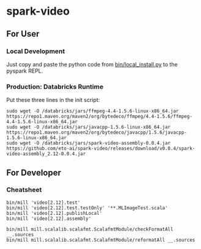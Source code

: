 # spark-video
## For User
### Local Development
Just copy and paste the python code from [bin/local_install.py](bin/local_install.py) to the pyspark REPL.

### Production: Databricks Runtime
Put these three lines in the init script:
```
sudo wget -O /databricks/jars/ffmpeg-4.4-1.5.6-linux-x86_64.jar https://repo1.maven.org/maven2/org/bytedeco/ffmpeg/4.4-1.5.6/ffmpeg-4.4-1.5.6-linux-x86_64.jar
sudo wget -O /databricks/jars/javacpp-1.5.6-linux-x86_64.jar https://repo1.maven.org/maven2/org/bytedeco/javacpp/1.5.6/javacpp-1.5.6-linux-x86_64.jar
sudo wget -O /databricks/jars/spark-video-assembly-0.0.4.jar https://github.com/eto-ai/spark-video/releases/download/v0.0.4/spark-video-assembly_2.12-0.0.4.jar
```

## For Developer
### Cheatsheet
```
bin/mill 'video[2.12].test'
bin/mill 'video[2.12].test.testOnly' '**.MLImageTest.scala'
bin/mill 'video[2.12].publishLocal'
bin/mill 'video[2.12].assembly'

bin/mill mill.scalalib.scalafmt.ScalafmtModule/checkFormatAll __.sources
bin/mill mill.scalalib.scalafmt.ScalafmtModule/reformatAll __.sources
```
